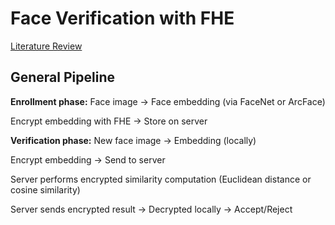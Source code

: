 # Face Verification with FHE

[Literature Review](https://docs.google.com/spreadsheets/d/1mCAT-ed-GVVxZa37B59JbQOE4M8YQZJGOw7yOSyBrYA/edit?gid=0#gid=0)

## General Pipeline

**Enrollment phase:**
Face image → Face embedding (via FaceNet or ArcFace)

Encrypt embedding with FHE → Store on server

**Verification phase:**
New face image → Embedding (locally)

Encrypt embedding → Send to server

Server performs encrypted similarity computation (Euclidean distance or cosine similarity)

Server sends encrypted result → Decrypted locally → Accept/Reject
